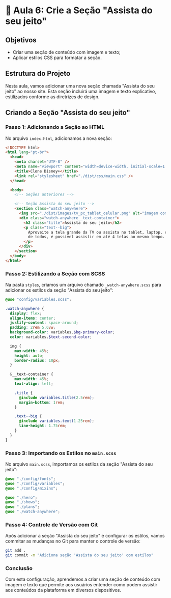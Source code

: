 # 📝 Aula 6: Crie a Seção "Assista do seu jeito"

## Objetivos

- Criar uma seção de conteúdo com imagem e texto;
- Aplicar estilos CSS para formatar a seção.

## Estrutura do Projeto

Nesta aula, vamos adicionar uma nova seção chamada "Assista do seu jeito" ao nosso site. Esta seção incluirá uma imagem e texto explicativo, estilizados conforme as diretrizes de design.

## Criando a Seção "Assista do seu jeito"

### Passo 1: Adicionando a Seção ao HTML

No arquivo `index.html`, adicionamos a nova seção:

```html
<!DOCTYPE html>
<html lang="pt-br">
  <head>
    <meta charset="UTF-8" />
    <meta name="viewport" content="width=device-width, initial-scale=1.0" />
    <title>Clone Disney+</title>
    <link rel="stylesheet" href="./dist/css/main.css" />
  </head>

  <body>
    <!-- Seções anteriores -->

    <!-- Seção Assista do seu jeito -->
    <section class="watch-anywhere">
      <img src="./dist/images/tv_pc_tablet_celular.png" alt="imagem com tv, pc, tablet e celular" />
      <div class="watch-anywhere__text-container">
        <h2 class="title">Assista do seu jeito</h2>
        <p class="text--big">
          Aproveite a tela grande da TV ou assista no tablet, laptop, celular e outros aparelhos. Nossa seleção de títulos em 4K não para de crescer. Além disso, para a felicidade
          de todos, é possível assistir em até 4 telas ao mesmo tempo.
        </p>
      </div>
    </section>
  </body>
</html>
```

### Passo 2: Estilizando a Seção com SCSS

Na pasta `styles`, criamos um arquivo chamado `_watch-anywhere.scss` para adicionar os estilos da seção "Assista do seu jeito":

```scss
@use "config/variables.scss";

.watch-anywhere {
  display: flex;
  align-items: center;
  justify-content: space-around;
  padding: 2rem 5.6vw;
  background-color: variables.$bg-primary-color;
  color: variables.$text-second-color;

  img {
    max-width: 45%;
    height: auto;
    border-radius: 10px;
  }

  &__text-container {
    max-width: 45%;
    text-align: left;

    .title {
      @include variables.title(2.5rem);
      margin-bottom: 1rem;
    }

    .text--big {
      @include variables.text(1.25rem);
      line-height: 1.75rem;
    }
  }
}
```

### Passo 3: Importando os Estilos no `main.scss`

No arquivo `main.scss`, importamos os estilos da seção "Assista do seu jeito":

```scss
@use "./config/fonts";
@use "./config/variables";
@use "./config/mixins";

@use "./hero";
@use "./shows";
@use "./plans";
@use "./watch-anywhere";
```

### Passo 4: Controle de Versão com Git

Após adicionar a seção "Assista do seu jeito" e configurar os estilos, vamos commitar as mudanças no Git para manter o controle de versão:

```sh
git add .
git commit -m "Adiciona seção 'Assista do seu jeito' com estilos"
```

### Conclusão

Com esta configuração, aprendemos a criar uma seção de conteúdo com imagem e texto que permite aos usuários entender como podem assistir aos conteúdos da plataforma em diversos dispositivos.
